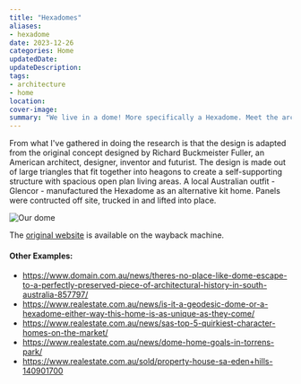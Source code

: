 ```yaml
---
title: "Hexadomes"
aliases: 
- hexadome
date: 2023-12-26
categories: Home
updatedDate:
updateDescription: 
tags: 
- architecture
- home
location: 
cover-image: 
summary: "We live in a dome! More specifically a Hexadome. Meet the architectural wonder of the Hexadome!" 
---
```


From what I've gathered in doing the research is that the design is adapted from the original concept designed by Richard Buckmeister Fuller, an American architect, designer, inventor and futurist. The design is made out of large triangles that fit together into heagons to create a self-supporting structure with spacious open plan living areas. A local Australian outfit - Glencor - manufactured the Hexadome as an alternative kit home. Panels were contructed off site, trucked in and lifted into place. 

![Our dome](https://www.realestate.com.au/news-image/w_1600,h_900/v1657236194/news-lifestyle-content-assets/wp-content/production/capi_d3df7485dd84b6142e4f9327290d9a73_3fea0f8c17fcebc48ca6195b1e4ced52.webp?_i=AA)

The [original website](http://web.archive.org/web/20031009155719/http://members.ozemail.com.au/~hexadome/hexadome.htm) is available on the wayback machine.



#### Other Examples:
- https://www.domain.com.au/news/theres-no-place-like-dome-escape-to-a-perfectly-preserved-piece-of-architectural-history-in-south-australia-857797/
- https://www.realestate.com.au/news/is-it-a-geodesic-dome-or-a-hexadome-either-way-this-home-is-as-unique-as-they-come/
- https://www.realestate.com.au/news/sas-top-5-quirkiest-character-homes-on-the-market/
- https://www.realestate.com.au/news/dome-home-goals-in-torrens-park/
- https://www.realestate.com.au/sold/property-house-sa-eden+hills-140901700